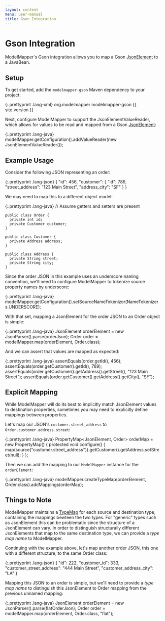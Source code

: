 ```yaml
---
layout: content
menu: user-manual
title: Gson Integration
---
```


# Gson Integration

ModelMapper's Gson integration allows you to map a Gson [JsonElement](http://google-gson.googlecode.com/svn/tags/1.2.3/docs/javadocs/com/google/gson/JsonElement.html) to a JavaBean.

## Setup

To get started, add the `modelmapper-gson` Maven dependency to your project:

{:.prettyprint .lang-xml}
	<dependency>
	  <groupId>org.modelmapper</groupId>
	  <artifactId>modelmapper-gson</artifactId>
	  <version>{{ site.version }}</version>
	</dependency>
	
Next, configure ModelMapper to support the JsonElementValueReader, which allows for values to be read and mapped from a Gson [JsonElement](http://google-gson.googlecode.com/svn/tags/1.2.3/docs/javadocs/com/google/gson/JsonElement.html):

{:.prettyprint .lang-java}
    modelMapper.getConfiguration().addValueReader(new JsonElementValueReader());
	
## Example Usage

Consider the following JSON representing an order:

{:.prettyprint .lang-json}
    {
      "id": 456,
      "customer": {
        "id": 789,
        "street_address": "123 Main Street", 
        "address_city": "SF"
      }
    }

We may need to map this to a different object model:

{:.prettyprint .lang-java}
	// Assume getters and setters are present

    public class Order {
      private int id;
      private Customer customer;
    }

    public class Customer {
	  private Address address;
    }

    public class Address {
      private String street;
	  private String city;
    }
    
Since the order JSON in this example uses an underscore naming convention, we'll need to configure ModelMapper to tokenize source property names by underscore:

{:.prettyprint .lang-java}
    modelMapper.getConfiguration().setSourceNameTokenizer(NameTokenizers.UNDERSCORE);

With that set, mapping a JsonElement for the order JSON to an Order object is simple:

{:.prettyprint .lang-java}
    JsonElement orderElement = new JsonParser().parse(orderJson);
	Order order = modelMapper.map(orderElement, Order.class);
	
And we can assert that values are mapped as expected:

{:.prettyprint .lang-java}
    assertEquals(order.getId(), 456);
    assertEquals(order.getCustomer().getId(), 789);
    assertEquals(order.getCustomer().getAddress().getStreet(), "123 Main Street");
    assertEquals(order.getCustomer().getAddress().getCity(), "SF");

## Explicit Mapping

While ModelMapper will do its best to implicitly match JsonElement values to destination properties, sometimes you may need to explicitly define mappings between properties.

Let's map our JSON's `customer.street_address` to `Order.customer.address.street`:

{:.prettyprint .lang-java}
    PropertyMap<JsonElement, Order> orderMap = new PropertyMap<JsonElement Order>() {
      protected void configure() {
        map(source("customer.street_address")).getCustomer().getAddress.setStreet(null);
      }
    };

Then we can add the mapping to our `ModelMapper` instance for the `orderElement`:

{:.prettyprint .lang-java}
	modelMapper.createTypeMap(orderElement, Order.class).addMappings(orderMap);

## Things to Note

ModelMapper maintains a [TypeMap](http://modelmapper.org/javadoc/org/modelmapper/TypeMap.html) for each source and destination type, containing the mappings bewteen the two types. For "generic" types such as JsonElement this can be problematic since the structure of a JsonElement can vary. In order to distinguish structurally different JsonElements that map to the same destination type, we can provide a _type map name_ to ModelMapper.

Continuing with the example above, let's map another order JSON, this one with a different structure, to the same Order class:

{:.prettyprint .lang-json}
    {
      "id": 222,
      "customer_id": 333,
      "customer_street_address": "444 Main Street",
      "customer_address_city": "LA"
    }
    
Mapping this JSON to an order is simple, but we'll need to provide a _type map name_ to distinguish this JsonElement to Order mapping from the previous unnamed mapping:

{:.prettyprint .lang-java}
    JsonElement orderElement = new JsonParser().parse(flatOrderJson);
	Order order = modelMapper.map(orderElement, Order.class, "flat");
